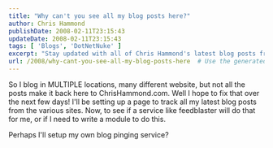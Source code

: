 ```yaml
---
title: "Why can't you see all my blog posts here?"
author: Chris Hammond
publishDate: 2008-02-11T23:15:43
updateDate: 2008-02-11T23:15:43
tags: [ 'Blogs', 'DotNetNuke' ]
excerpt: "Stay updated with all of Chris Hammond's latest blog posts from various sites in one place. Discover how a blog pinging service can help keep you in the loop!"
url: /2008/why-cant-you-see-all-my-blog-posts-here  # Use the generated URL with year
---
```

<p>So I blog in MULTIPLE locations, many different website, but not all the posts make it back here to ChrisHammond.com. Well I hope to fix that over the next few days! I'll be setting up a page to track all my latest blog posts from the various sites. Now, to see if a service like feedblaster will do that for me, or if I need to write a module to do this.</p> <p>Perhaps I'll setup my own blog pinging service?</p>

